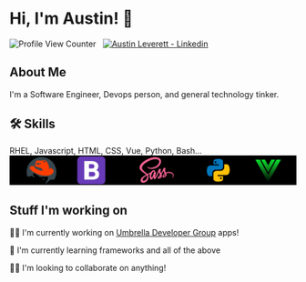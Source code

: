 
# Hi, I'm Austin! 👋
![Profile View Counter](https://komarev.com/ghpvc/?username=miliaus)&nbsp;&nbsp;
[![Austin Leverett - Linkedin](https://img.shields.io/badge/Austin_Leverett-Linkedin-blue?logo=LinkedIn&logoColor=white)](https://www.linkedin.com/in/all09/)


## About Me
I'm a Software Engineer, Devops person, and general technology tinker.



## 🛠 Skills
RHEL, Javascript, HTML, CSS, Vue, Python, Bash...
![Logo](https://github.com/MiliAus/MiliAus/blob/cd4cd54f0d70065b5b24a3b176a4306a7e540b3a/tech%20stack.png)


## Stuff I'm working on
👩‍💻 I'm currently working on [Umbrella Developer Group](https://github.com/Umbrella-Developer-Group) apps!

🧠 I'm currently learning frameworks and all of the above

👯‍♀️ I'm looking to collaborate on anything!
















